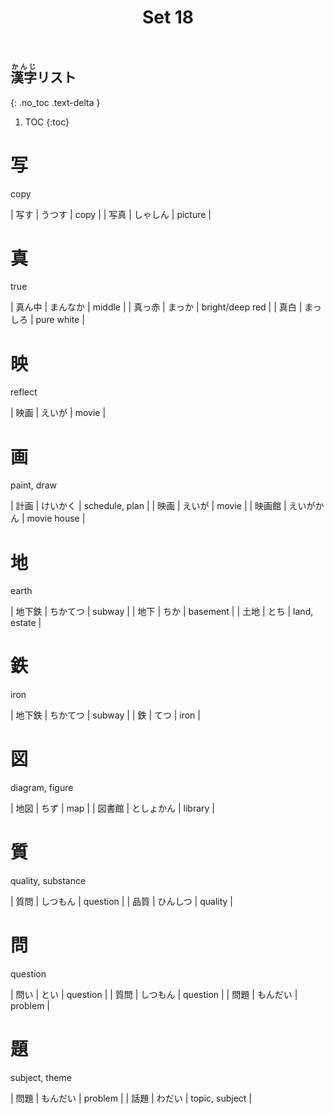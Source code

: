﻿---
layout: default
title: Set 18
parent: N4 Kanji List
grand_parent: <ruby>漢字<rt>かんじ</rt></ruby> Kanji
nav_order: 18
---

## <ruby>漢字<rt>かんじ</rt></ruby>リスト
{: .no_toc .text-delta }

1. TOC
{:toc}

# 写
copy

| 写す | うつす   | copy    |
| 写真 | しゃしん | picture |

# 真
true

| 真ん中 | まんなか | middle          |
| 真っ赤 | まっか   | bright/deep red |
| 真白   | まっしろ | pure white      |

# 映
reflect

| 映画 | えいが | movie |

# 画
paint, draw


| 計画   | けいかく   | schedule, plan |
| 映画   | えいが     | movie          |
| 映画館 | えいがかん | movie house    |

# 地
earth

| 地下鉄 | ちかてつ | subway       |
| 地下   | ちか     | basement     |
| 土地   | とち     | land, estate |

# 鉄
iron

| 地下鉄 | ちかてつ | subway |
| 鉄     | てつ     | iron   |

# 図
diagram, figure

| 地図   | ちず       | map     |
| 図書館 | としょかん | library |

# 質
quality, substance

| 質問 | しつもん | question |
| 品質 | ひんしつ | quality  |

# 問
question

| 問い | とい     | question |
| 質問 | しつもん | question |
| 問題 | もんだい | problem  |

# 題
subject, theme

| 問題 | もんだい | problem        |
| 話題 | わだい   | topic, subject |
